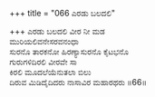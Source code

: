 +++
title = "066 ಎರಡು ಬಲದಲಿ"

+++
ಎರಡು ಬಲದಲಿ ವೀರ ನೀ ಮಡ  
ಮುರಿಯಲಿವನೇಸರವನಂಧಾ  
ಸುರನೊ ತಾರಕನೋ ಹಿರಣ್ಯಾಸುರನೊ ಕೈಟಭನೊ  
ಗುರುಗಳಿದಿರಲಿ ವೀರವೇ ಸಾ  
ಕಿರಲಿ ಮೂದಲೆಯೆನುತಲಾ ಬಿಲು  
ದಿರುವ ಮಿಡಿದೈದಿದರು ನಾಸಾವಿರ ಮಹಾರಥರು     ॥66॥